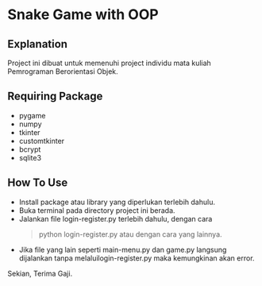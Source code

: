 # Snake Game with OOP

## Explanation

Project ini dibuat untuk memenuhi project individu mata kuliah Pemrograman Berorientasi Objek.

## Requiring Package

- pygame
- numpy
- tkinter
- customtkinter
- bcrypt
- sqlite3

## How To Use

- Install package atau library yang diperlukan terlebih dahulu.
- Buka terminal pada directory project ini berada.
- Jalankan file login-register.py terlebih dahulu, dengan cara
  > python login-register.py
  atau dengan cara yang lainnya.
- Jika file yang lain seperti main-menu.py dan game.py langsung dijalankan tanpa melaluilogin-register.py maka kemungkinan akan error.

Sekian, Terima Gaji.
